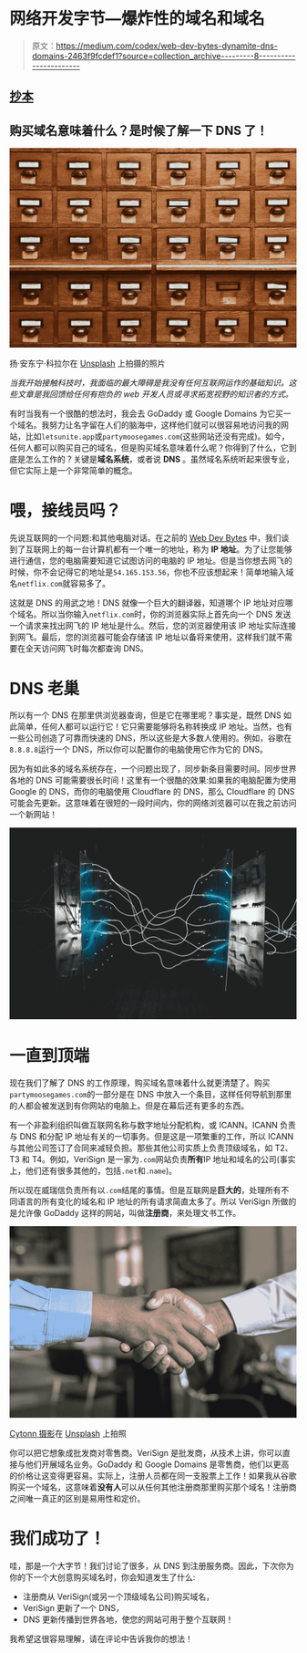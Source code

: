 # 网络开发字节—爆炸性的域名和域名

> 原文：<https://medium.com/codex/web-dev-bytes-dynamite-dns-domains-2463f9fcdef1?source=collection_archive---------8----------------------->

## [抄本](http://medium.com/codex)

## 购买域名意味着什么？是时候了解一下 DNS 了！

![](img/804967fcc41d241d166e246515b10151.png)

扬·安东宁·科拉尔在 [Unsplash](https://unsplash.com/s/photos/database?utm_source=unsplash&utm_medium=referral&utm_content=creditCopyText) 上拍摄的照片

*当我开始接触科技时，我面临的最大障碍是我没有任何互联网运作的基础知识。这些文章是我回馈给任何有抱负的 web 开发人员或寻求拓宽视野的知识者的方式。*

有时当我有一个很酷的想法时，我会去 GoDaddy 或 Google Domains 为它买一个域名。我努力让名字留在人们的脑海中，这样他们就可以很容易地访问我的网站，比如`letsunite.app`或`partymoosegames.com`(这些网站还没有完成)。如今，任何人都可以购买自己的域名，但是购买域名意味着什么呢？你得到了什么，它到底是怎么工作的？关键是**域名系统**，或者说 **DNS** 。虽然域名系统听起来很专业，但它实际上是一个非常简单的概念。

# 喂，接线员吗？

先说互联网的一个问题:和其他电脑对话。在之前的 [Web Dev Bytes](/codex/web-dev-bytes-what-is-a-website-100bcbca0b88) 中，我们谈到了互联网上的每一台计算机都有一个唯一的地址，称为 **IP 地址**。为了让您能够进行通信，您的电脑需要知道它试图访问的电脑的 IP 地址。但是当你想去网飞的时候，你不会记得它的地址是`54.165.153.56`，你也不应该想起来！简单地输入域名`netflix.com`就容易多了。

这就是 DNS 的用武之地！DNS 就像一个巨大的翻译器，知道哪个 IP 地址对应哪个域名。所以当你输入`netflix.com`时，你的浏览器实际上首先向一个 DNS 发送一个请求来找出网飞的 IP 地址是什么。然后，您的浏览器使用该 IP 地址实际连接到网飞。最后，您的浏览器可能会存储该 IP 地址以备将来使用，这样我们就不需要在全天访问网飞时每次都查询 DNS。

# DNS 老巢

所以有一个 DNS 在那里供浏览器查询，但是它在哪里呢？事实是，既然 DNS 如此简单，任何人都可以运行它！它只需要能够将名称转换成 IP 地址。当然，也有一些公司创造了可靠而快速的 DNS，所以这些是大多数人使用的。例如，谷歌在`8.8.8.8`运行一个 DNS，所以你可以配置你的电脑使用它作为它的 DNS。

因为有如此多的域名系统存在，一个问题出现了，同步新条目需要时间。同步世界各地的 DNS 可能需要很长时间！这里有一个很酷的效果:如果我的电脑配置为使用 Google 的 DNS，而你的电脑使用 Cloudflare 的 DNS，那么 Cloudflare 的 DNS 可能会先更新。这意味着在很短的一段时间内，你的网络浏览器可以在我之前访问一个新网站！

![](img/e311cb91e9443b3ad05fafb1bd884f58.png)

# 一直到顶端

现在我们了解了 DNS 的工作原理，购买域名意味着什么就更清楚了。购买`partymoosegames.com`的一部分是在 DNS 中放入一个条目，这样任何导航到那里的人都会被发送到有你网站的电脑上。但是在幕后还有更多的东西。

有一个非盈利组织叫做互联网名称与数字地址分配机构，或 ICANN。ICANN 负责与 DNS 和分配 IP 地址有关的一切事务。但是这是一项繁重的工作，所以 ICANN 与其他公司签订了合同来减轻负担。那些其他公司实质上负责顶级域名，如 T2、T3 和 T4。例如，VeriSign 是一家为`.com`网站负责**所有**IP 地址和域名的公司(事实上，他们还有很多其他的，包括`.net`和`.name`)。

所以现在威瑞信负责所有以`.com`结尾的事情。但是互联网是**巨大的**，处理所有不同语言的所有变化的域名和 IP 地址的所有请求简直太多了。所以 VeriSign 所做的是允许像 GoDaddy 这样的网站，叫做**注册商**，来处理文书工作。

![](img/d8b612f165f7ecebca57738d5be6daa1.png)

[Cytonn 摄影](https://unsplash.com/@cytonn_photography?utm_source=unsplash&utm_medium=referral&utm_content=creditCopyText)在 [Unsplash](https://unsplash.com/s/photos/handshake?utm_source=unsplash&utm_medium=referral&utm_content=creditCopyText) 上拍照

你可以把它想象成批发商对零售商。VeriSign 是批发商，从技术上讲，你可以直接与他们开展域名业务。GoDaddy 和 Google Domains 是零售商，他们以更高的价格让这变得更容易。实际上，注册人员都在同一支股票上工作！如果我从谷歌购买一个域名，这意味着**没有人**可以从任何其他注册商那里购买那个域名！注册商之间唯一真正的区别是易用性和定价。

# 我们成功了！

哇，那是一个大字节！我们讨论了很多，从 DNS 到注册服务商。因此，下次你为你的下一个大创意购买域名时，你会知道发生了什么:

*   注册商从 VeriSign(或另一个顶级域名公司)购买域名，
*   VeriSign 更新了一个 DNS，
*   DNS 更新传播到世界各地，使您的网站可用于整个互联网！

我希望这很容易理解，请在评论中告诉我你的想法！
